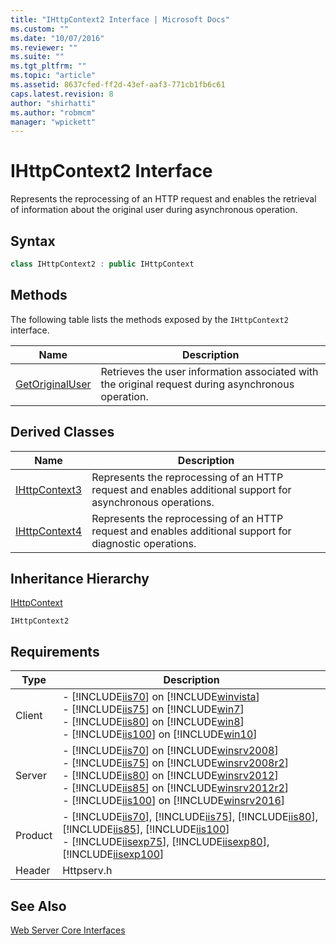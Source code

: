 ```yaml
---
title: "IHttpContext2 Interface | Microsoft Docs"
ms.custom: ""
ms.date: "10/07/2016"
ms.reviewer: ""
ms.suite: ""
ms.tgt_pltfrm: ""
ms.topic: "article"
ms.assetid: 8637cfed-ff2d-43ef-aaf3-771cb1fb6c61
caps.latest.revision: 8
author: "shirhatti"
ms.author: "robmcm"
manager: "wpickett"
---
```

# IHttpContext2 Interface
Represents the reprocessing of an HTTP request and enables the retrieval of information about the original user during asynchronous operation.  
  
## Syntax  
  
```cpp  
class IHttpContext2 : public IHttpContext  
```  
  
## Methods  
 The following table lists the methods exposed by the `IHttpContext2` interface.  
  
|Name|Description|  
|----------|-----------------|  
|[GetOriginalUser](../../../webdevelopment-reference\native-code-api\webdev-native-api-reference/ihttpcontext2-getoriginaluser-method.md)|Retrieves the user information associated with the original request during asynchronous operation.|  
  
## Derived Classes  
  
|Name|Description|  
|----------|-----------------|  
|[IHttpContext3](../../../webdevelopment-reference\native-code-api\webdev-native-api-reference/ihttpcontext3-interface.md)|Represents the reprocessing of an HTTP request and enables additional support for asynchronous operations.|  
|[IHttpContext4](../../../webdevelopment-reference\native-code-api\webdev-native-api-reference/ihttpcontext4-interface.md)|Represents the reprocessing of an HTTP request and enables additional support for diagnostic operations.|  
  
## Inheritance Hierarchy  
 [IHttpContext](../../../webdevelopment-reference\native-code-api\webdev-native-api-reference/ihttpcontext-interface.md)  
  
 `IHttpContext2`  
  
## Requirements  
  
|Type|Description|  
|----------|-----------------|  
|Client|-   [!INCLUDE[iis70](../../../wmi-provider/includes/iis70-md.md)] on [!INCLUDE[winvista](../../../wmi-provider/includes/winvista-md.md)]<br />-   [!INCLUDE[iis75](../../../wmi-provider/includes/iis75-md.md)] on [!INCLUDE[win7](../../../wmi-provider/includes/win7-md.md)]<br />-   [!INCLUDE[iis80](../../../wmi-provider/includes/iis80-md.md)] on [!INCLUDE[win8](../../../wmi-provider/includes/win8-md.md)]<br />-   [!INCLUDE[iis100](../../../wmi-provider/includes/iis100-md.md)] on [!INCLUDE[win10](../../../wmi-provider/includes/win10-md.md)]|  
|Server|-   [!INCLUDE[iis70](../../../wmi-provider/includes/iis70-md.md)] on [!INCLUDE[winsrv2008](../../../wmi-provider/includes/winsrv2008-md.md)]<br />-   [!INCLUDE[iis75](../../../wmi-provider/includes/iis75-md.md)] on [!INCLUDE[winsrv2008r2](../../../wmi-provider/includes/winsrv2008r2-md.md)]<br />-   [!INCLUDE[iis80](../../../wmi-provider/includes/iis80-md.md)] on [!INCLUDE[winsrv2012](../../../wmi-provider/includes/winsrv2012-md.md)]<br />-   [!INCLUDE[iis85](../../../wmi-provider/includes/iis85-md.md)] on [!INCLUDE[winsrv2012r2](../../../wmi-provider/includes/winsrv2012r2-md.md)]<br />-   [!INCLUDE[iis100](../../../wmi-provider/includes/iis100-md.md)] on [!INCLUDE[winsrv2016](../../../wmi-provider/includes/winsrv2016-md.md)]|  
|Product|-   [!INCLUDE[iis70](../../../wmi-provider/includes/iis70-md.md)], [!INCLUDE[iis75](../../../wmi-provider/includes/iis75-md.md)], [!INCLUDE[iis80](../../../wmi-provider/includes/iis80-md.md)], [!INCLUDE[iis85](../../../wmi-provider/includes/iis85-md.md)], [!INCLUDE[iis100](../../../wmi-provider/includes/iis100-md.md)]<br />-   [!INCLUDE[iisexp75](../../../webdevelopment-reference\native-code-api\webdev-native-api-reference/includes/iisexp75-md.md)], [!INCLUDE[iisexp80](../../../webdevelopment-reference\native-code-api\webdev-native-api-reference/includes/iisexp80-md.md)], [!INCLUDE[iisexp100](../../../webdevelopment-reference\native-code-api\webdev-native-api-reference/includes/iisexp100-md.md)]|  
|Header|Httpserv.h|  
  
## See Also  
 [Web Server Core Interfaces](../../../webdevelopment-reference\native-code-api\webdev-native-api-reference/web-server-core-interfaces.md)